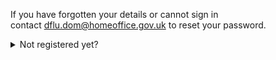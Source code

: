 If you have forgotten your details or cannot sign in contact <a href="dflu.dom@homeoffice.gov.uk" class="govuk-link">dflu.dom@homeoffice.gov.uk</a> to reset your password.

<details class="govuk-details">
  <summary class="govuk-details__summary">
    <span class="govuk-details__summary-text">
      Not registered yet?
    </span>
  </summary>
  <div class="govuk-details__text">
    You need to register before you can apply for a controlled substance licence. <a href="/registration" class="govuk-link">Register for your licence.</a>
  </div>
</details>